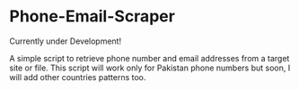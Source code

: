 # Phone-Email-Scraper
Currently under Development!


A simple script to retrieve phone number and email addresses from a target site or file. This script will work only for Pakistan phone numbers but soon, I will add other countries patterns too. 


